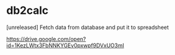 # db2calc
[unreleased] Fetch data from database and put it to spreadsheet

https://drive.google.com/open?id=1KezLWtx3FbNNKYGEv0pxwpf9DVxUO3mI
